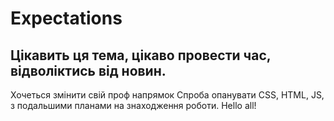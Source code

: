 # Expectations
## Цікавить ця тема, цікаво провести час, відволіктись від новин.

Хочеться змінити свій проф напрямок
Спроба опанувати CSS, HTML, JS, з подальшими планами на знаходження роботи.
Hello all! 
